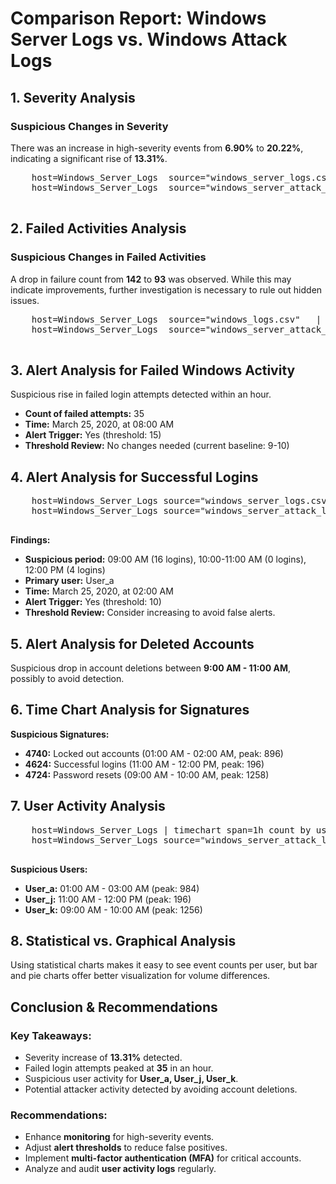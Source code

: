 <!DOCTYPE html>
<html>
<head>
    <title>Comparison Report: Windows Server Logs vs. Windows Attack Logs</title>
</head>
<body>
    <h1>Comparison Report: Windows Server Logs vs. Windows Attack Logs</h1>
    
   <h2>1. Severity Analysis</h2>
    <h3>Suspicious Changes in Severity</h3>
    <p>There was an increase in high-severity events from <strong>6.90%</strong> to <strong>20.22%</strong>, indicating a significant rise of <strong>13.31%</strong>.</p>
    
  <pre>
    host=Windows_Server_Logs  source="windows_server_logs.csv"  |  top severity
    host=Windows_Server_Logs  source="windows_server_attack_logs.csv"  |  top severity
    </pre>
    
   <h2>2. Failed Activities Analysis</h2>
    <h3>Suspicious Changes in Failed Activities</h3>
    <p>A drop in failure count from <strong>142</strong> to <strong>93</strong> was observed. While this may indicate improvements, further investigation is necessary to rule out hidden issues.</p>
    
  <pre>
    host=Windows_Server_Logs  source="windows_logs.csv"   |  top status
    host=Windows_Server_Logs  source="windows_server_attack_logs.csv"   |  top status
    </pre>
    
   <h2>3. Alert Analysis for Failed Windows Activity</h2>
    <p>Suspicious rise in failed login attempts detected within an hour.</p>
    <ul>
        <li><strong>Count of failed attempts:</strong> 35</li>
        <li><strong>Time:</strong> March 25, 2020, at 08:00 AM</li>
        <li><strong>Alert Trigger:</strong> Yes (threshold: 15)</li>
        <li><strong>Threshold Review:</strong> No changes needed (current baseline: 9-10)</li>
    </ul>
    
   <h2>4. Alert Analysis for Successful Logins</h2>
    <pre>
    host=Windows_Server_Logs source="windows_server_logs.csv" signature_id="4624"| timechart span=1h count as successful_logins
    host=Windows_Server_Logs source="windows_server_attack_logs.csv" signature_id="4624"| timechart span=1h count as successful_logins
    </pre>
    <p><strong>Findings:</strong></p>
    <ul>
        <li><strong>Suspicious period:</strong> 09:00 AM (16 logins), 10:00-11:00 AM (0 logins), 12:00 PM (4 logins)</li>
        <li><strong>Primary user:</strong> User_a</li>
        <li><strong>Time:</strong> March 25, 2020, at 02:00 AM</li>
        <li><strong>Alert Trigger:</strong> Yes (threshold: 10)</li>
        <li><strong>Threshold Review:</strong> Consider increasing to avoid false alerts.</li>
    </ul>
    
  <h2>5. Alert Analysis for Deleted Accounts</h2>
    <p>Suspicious drop in account deletions between <strong>9:00 AM - 11:00 AM</strong>, possibly to avoid detection.</p>
    
  <h2>6. Time Chart Analysis for Signatures</h2>
    <p><strong>Suspicious Signatures:</strong></p>
    <ul>
        <li><strong>4740:</strong> Locked out accounts (01:00 AM - 02:00 AM, peak: 896)</li>
        <li><strong>4624:</strong> Successful logins (11:00 AM - 12:00 PM, peak: 196)</li>
        <li><strong>4724:</strong> Password resets (09:00 AM - 10:00 AM, peak: 1258)</li>
    </ul>
    
  <h2>7. User Activity Analysis</h2>
    <pre>
    host=Windows_Server_Logs | timechart span=1h count by user
    host=Windows_Server_Logs source="windows_server_attack_logs.csv" | timechart span=1h count by user
    </pre>
    <p><strong>Suspicious Users:</strong></p>
    <ul>
        <li><strong>User_a:</strong> 01:00 AM - 03:00 AM (peak: 984)</li>
        <li><strong>User_j:</strong> 11:00 AM - 12:00 PM (peak: 196)</li>
        <li><strong>User_k:</strong> 09:00 AM - 10:00 AM (peak: 1256)</li>
    </ul>
    
   <h2>8. Statistical vs. Graphical Analysis</h2>
    <p>Using statistical charts makes it easy to see event counts per user, but bar and pie charts offer better visualization for volume differences.</p>
    
   <h2>Conclusion & Recommendations</h2>
    <h3>Key Takeaways:</h3>
    <ul>
        <li>Severity increase of <strong>13.31%</strong> detected.</li>
        <li>Failed login attempts peaked at <strong>35</strong> in an hour.</li>
        <li>Suspicious user activity for <strong>User_a, User_j, User_k</strong>.</li>
        <li>Potential attacker activity detected by avoiding account deletions.</li>
    </ul>
    
   <h3>Recommendations:</h3>
    <ul>
        <li>Enhance <strong>monitoring</strong> for high-severity events.</li>
        <li>Adjust <strong>alert thresholds</strong> to reduce false positives.</li>
        <li>Implement <strong>multi-factor authentication (MFA)</strong> for critical accounts.</li>
        <li>Analyze and audit <strong>user activity logs</strong> regularly.</li>
    </ul>
</body>
</html>

